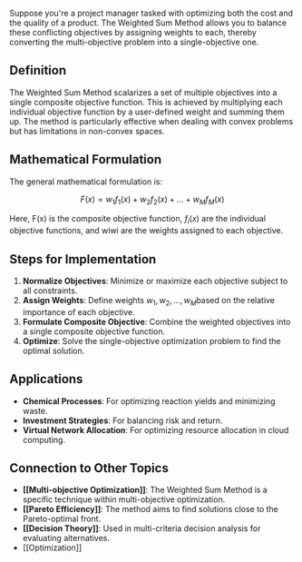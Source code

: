 Suppose you're a project manager tasked with optimizing both the cost and the quality of a product. The Weighted Sum Method allows you to balance these conflicting objectives by assigning weights to each, thereby converting the multi-objective problem into a single-objective one.

## Definition

The Weighted Sum Method scalarizes a set of multiple objectives into a single composite objective function. This is achieved by multiplying each individual objective function by a user-defined weight and summing them up. The method is particularly effective when dealing with convex problems but has limitations in non-convex spaces.

## Mathematical Formulation

The general mathematical formulation is:

$$F(x) = w_1 f_1 (x) + w_2 f_2(x) + ... + w_M f_M (x)$$

Here, F(x) is the composite objective function, $f_i(x)$ are the individual objective functions, and wiwi​ are the weights assigned to each objective.

## Steps for Implementation

1. **Normalize Objectives**: Minimize or maximize each objective subject to all constraints.
2. **Assign Weights**: Define weights $w_1,w_2,…,w_M​$ based on the relative importance of each objective.
3. **Formulate Composite Objective**: Combine the weighted objectives into a single composite objective function.
4. **Optimize**: Solve the single-objective optimization problem to find the optimal solution.

## Applications

- **Chemical Processes**: For optimizing reaction yields and minimizing waste.
- **Investment Strategies**: For balancing risk and return.
- **Virtual Network Allocation**: For optimizing resource allocation in cloud computing.

## Connection to Other Topics

- **[[Multi-objective Optimization]]**: The Weighted Sum Method is a specific technique within multi-objective optimization.
- **[[Pareto Efficiency]]**: The method aims to find solutions close to the Pareto-optimal front.
- **[[Decision Theory]]**: Used in multi-criteria decision analysis for evaluating alternatives.
- [[Optimization]]